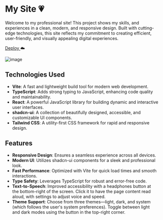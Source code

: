 # My Site 💗

Welcome to my professional site! This project shows my skills, and experiences in a clean, modern, and responsive design. Built with cutting-edge technologies, this site reflects my commitment to creating efficient, user-friendly, and visually appealing digital experiences.

[Deploy ](https://luanasa-professionalsite-phi.vercel.app/) ☁️

![image](https://github.com/user-attachments/assets/edac52d9-cb15-458a-beda-981aacaaf92e)


## Technologies Used

- **Vite**: A fast and lightweight build tool for modern web development.
- **TypeScript**: Adds strong typing to JavaScript, enhancing code quality and maintainability.
- **React**: A powerful JavaScript library for building dynamic and interactive user interfaces.
- **shadcn-ui**: A collection of beautifully designed, accessible, and customizable UI components.
- **Tailwind CSS**: A utility-first CSS framework for rapid and responsive design.

## Features

- **Responsive Design**: Ensures a seamless experience across all devices.
- **Modern UI**: Utilizes shadcn-ui components for a sleek and professional look.
- **Fast Performance**: Optimized with Vite for quick load times and smooth interactions.
- **Type Safety**: Leverages TypeScript for robust and error-free code.
- **Text-to-Speech**: Improved accessibility with a headphones button at the bottom-right of the screen. Click it to have the page content read aloud, with settings to adjust voice and speed.
- **Theme Support**: Choose from three themes—light, dark, and system (which follows the user's system preferences). Toggle between light and dark modes using the button in the top-right corner.
